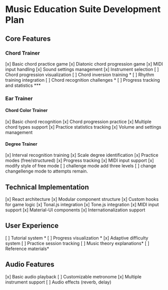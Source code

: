 # Music Education Suite Development Plan

## Core Features
### Chord Trainer
[x] Basic chord practice game
[x] Diatonic chord progression game
[x] MIDI input handling
[x] Sound settings management
[x] Instrument selection
[ ] Chord progression visualization
[ ] Chord inversion training *
[ ] Rhythm training integration
[ ] Chord recognition challenges *
[ ] Progress tracking and statistics ***

### Ear Trainer
#### Chord Color Trainer
[x] Basic chord recognition
[x] Chord progression practice
[x] Multiple chord types support
[x] Practice statistics tracking
[x] Volume and settings management



#### Degree Trainer
[x] Interval recognition training
[x] Scale degree identification
[x] Practice modes (free/structured)
[x] Progress tracking
[x] MIDI input support
[x] modify style of free mode
[ ] challenge mode add three levels
[ ] change changellenge mode to attempts remain.

## Technical Implementation
[x] React architecture
[x] Modular component structure
[x] Custom hooks for game logic
[x] Tonal.js integration
[x] Tone.js integration
[x] MIDI input support
[x] Material-UI components
[x] Internationalization support


## User Experience
[ ] Tutorial system *
[ ] Progress visualization *
[x] Adaptive difficulty system 
[ ] Practice session tracking
[ ] Music theory explanations*
[ ] Reference materials*

## Audio Features
[x] Basic audio playback
[ ] Customizable metronome
[x] Multiple instrument support
[ ] Audio effects (reverb, delay)